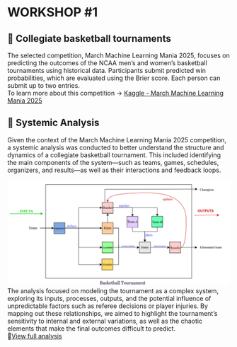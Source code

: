 # WORKSHOP #1
## 🏀 Collegiate basketball tournaments
The selected competition, March Machine Learning Mania 2025, focuses on predicting the outcomes of the NCAA men’s and women’s basketball tournaments using historical data. Participants submit predicted win probabilities, which are evaluated using the Brier score. Each person can submit up to two entries. <br>
To learn more about this competition -> [Kaggle - March Machine Learning Mania 2025](https://www.kaggle.com/competitions/march-machine-learning-mania-2025/data)

## 📝 Systemic Analysis
Given the context of the March Machine Learning Mania 2025 competition, a systemic analysis was conducted to better understand the structure and dynamics of a collegiate basketball tournament. This included identifying the main components of the system—such as teams, games, schedules, organizers, and results—as well as their interactions and feedback loops. <br><br>
![Collegiate basketball tournament represented as a system.](basketball_tournament_system_diagram.png)
The analysis focused on modeling the tournament as a complex system, exploring its inputs, processes, outputs, and the potential influence of unpredictable factors such as referee decisions or player injuries. By mapping out these relationships, we aimed to highlight the tournament’s sensitivity to internal and external variations, as well as the chaotic elements that make the final outcomes difficult to predict.<br>
📍[View full analysis]()
